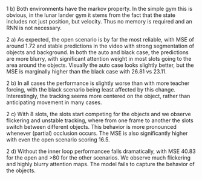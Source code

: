 1 b)
Both environments have the markov property. In the simple gym this is obvious, in the lunar lander gym it stems from the fact that the state includes not just position, but velocity. Thus no memory is required and an RNN is not necessary.

2 a)
As expected, the open scenario is by far the most reliable, with MSE of around 1.72 and stable predictions in the video with strong segmentation of objects and background.
In both the auto and black case, the predictions are more blurry, with significant attention weight in most slots going to the area around the objects. 
Visually the auto case looks slightly better, but the MSE is marginally higher than the black case with 26.81 vs 23.11.

2 b)
In all cases the performance is slightly worse than with more teacher forcing, with the black scenario being least affected by this change.
Interestingly, the tracking seems more centered on the object, rather than anticipating movement in many cases.

2 c)
With 8 slots, the slots start competing for the objects and we observe flickering and unstable tracking, where from one frame to another the slots switch between different objects.
This behavior is more pronounced whenever (partial) occlusion occurs. The MSE is also significantly higher with even the open scenario scoring 16.5.

2 d)
Without the inner loop performancee falls dramatically, with MSE 40.83 for the open and >80 for the other scenarios.
We observe much flickering and highly blurry attention maps. The model fails to capture the behavior of the objects.